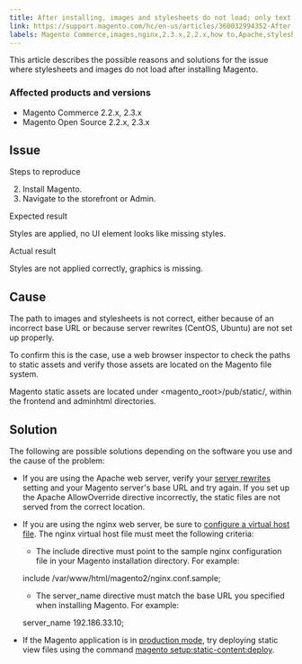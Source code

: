```yaml
---
title: After installing, images and stylesheets do not load; only text displays, no graphics
link: https://support.magento.com/hc/en-us/articles/360032994352-After-installing-images-and-stylesheets-do-not-load-only-text-displays-no-graphics
labels: Magento Commerce,images,nginx,2.3.x,2.2.x,how to,Apache,stylesheets
---
```


This article describes the possible reasons and solutions for the issue where stylesheets and images do not load after installing Magento. 

 ### Affected products and versions

 
 * Magento Commerce 2.2.x, 2.3.x
 * Magento Open Source 2.2.x, 2.3.x
 
 Issue
-----

 Steps to reproduce

 
 2. Install Magento.
 4. Navigate to the storefront or Admin.
 
 Expected result

 Styles are applied, no UI element looks like missing styles.

 Actual result 

 Styles are not applied correctly, graphics is missing. 

 Cause
-----

 The path to images and stylesheets is not correct, either because of an incorrect base URL or because server rewrites (CentOS, Ubuntu) are not set up properly.

 To confirm this is the case, use a web browser inspector to check the paths to static assets and verify those assets are located on the Magento file system.

 Magento static assets are located under <magento\_root>/pub/static/, within the frontend and adminhtml directories.

 Solution
--------

 The following are possible solutions depending on the software you use and the cause of the problem:

 
 *  If you are using the Apache web server, verify your [server rewrites](https://devdocs.magento.com/guides/v2.3/install-gde/prereq/apache.html#apache-help-rewrite) setting and your Magento server's base URL and try again. If you set up the Apache AllowOverride directive incorrectly, the static files are not served from the correct location.

 
 *  If you are using the nginx web server, be sure to [configure a virtual host file](https://devdocs.magento.com/guides/v2.3/install-gde/prereq/nginx.html#configure-nginx-ubuntu). The nginx virtual host file must meet the following criteria:

 
	 +  The include directive must point to the sample nginx configuration file in your Magento installation directory. For example:
	
	 include /var/www/html/magento2/nginx.conf.sample; 
	 +  The server\_name directive must match the base URL you specified when installing Magento. For example:
	
	 server\_name 192.186.33.10; 
 *  If the Magento application is in [production mode](https://devdocs.magento.com/guides/v2.3/config-guide/bootstrap/magento-modes.html#production-mode), try deploying static view files using the command [magento setup:static-content:deploy](https://devdocs.magento.com/guides/v2.3/install-gde/install/cli/install-cli-subcommands-maint.html).

 
 
